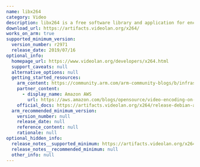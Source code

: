 ```yaml
---
name: libx264
category: Video
description: libx264 is a free software library and application for encoding video streams into the H.264/MPEG-4 AVC compression format.
download_url: https://artifacts.videolan.org/x264/
works_on_arm: true
supported_minimum_version:
  version_number: r2971
  release_date: 2019/07/16
optional_info:
  homepage_url: https://www.videolan.org/developers/x264.html
  support_caveats: null
  alternative_options: null
  getting_started_resources:
    arm_content: https://community.arm.com/arm-community-blogs/b/infrastructure-solutions-blog/posts/oracle-cloud-infrastructure-arm-based-a1
    partner_content:
      - display_name: Amazon AWS
        url: https://aws.amazon.com/blogs/opensource/video-encoding-on-graviton-in-2025/
    official_docs: https://artifacts.videolan.org/x264/release-debian-aarch64/
  arm_recommended_minimum_version:
    version_number: null
    release_date: null
    reference_content: null
    rationale: null
optional_hidden_info:
  release_notes__supported_minimum: https://artifacts.videolan.org/x264/release-debian-aarch64/x264-r2971-98ee9d2
  release_notes__recommended_minimum: null
  other_info: null
---
```

